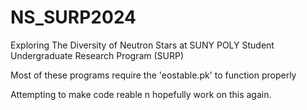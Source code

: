 # NS_SURP2024
Exploring The Diversity of Neutron Stars at SUNY POLY Student Undergraduate Research Program (SURP)


Most of these programs require the 'eostable.pk' to function properly

Attempting to make code reable n hopefully work on this again.
